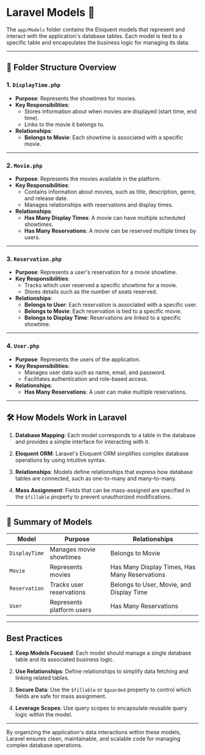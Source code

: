 # Laravel Models 📂

The `app/Models` folder contains the Eloquent models that represent and interact with the application's database tables. Each model is tied to a specific table and encapsulates the business logic for managing its data.

---

## 📂 Folder Structure Overview

### 1. **`DisplayTime.php`**

-   **Purpose**: Represents the showtimes for movies.
-   **Key Responsibilities**:
    -   Stores information about when movies are displayed (start time, end time).
    -   Links to the movie it belongs to.
-   **Relationships**:
    -   **Belongs to Movie**: Each showtime is associated with a specific movie.

---

### 2. **`Movie.php`**

-   **Purpose**: Represents the movies available in the platform.
-   **Key Responsibilities**:
    -   Contains information about movies, such as title, description, genre, and release date.
    -   Manages relationships with reservations and display times.
-   **Relationships**:
    -   **Has Many Display Times**: A movie can have multiple scheduled showtimes.
    -   **Has Many Reservations**: A movie can be reserved multiple times by users.

---

### 3. **`Reservation.php`**

-   **Purpose**: Represents a user's reservation for a movie showtime.
-   **Key Responsibilities**:
    -   Tracks which user reserved a specific showtime for a movie.
    -   Stores details such as the number of seats reserved.
-   **Relationships**:
    -   **Belongs to User**: Each reservation is associated with a specific user.
    -   **Belongs to Movie**: Each reservation is tied to a specific movie.
    -   **Belongs to Display Time**: Reservations are linked to a specific showtime.

---

### 4. **`User.php`**

-   **Purpose**: Represents the users of the application.
-   **Key Responsibilities**:
    -   Manages user data such as name, email, and password.
    -   Facilitates authentication and role-based access.
-   **Relationships**:
    -   **Has Many Reservations**: A user can make multiple reservations.

---

## 🛠️ How Models Work in Laravel

1. **Database Mapping**:
   Each model corresponds to a table in the database and provides a simple interface for interacting with it.

2. **Eloquent ORM**:
   Laravel's Eloquent ORM simplifies complex database operations by using intuitive syntax.

3. **Relationships**:
   Models define relationships that express how database tables are connected, such as one-to-many and many-to-many.

4. **Mass Assignment**:
   Fields that can be mass-assigned are specified in the `$fillable` property to prevent unauthorized modifications.

---

## 🌟 Summary of Models

| **Model**     | **Purpose**               | **Relationships**                             |
| ------------- | ------------------------- | --------------------------------------------- |
| `DisplayTime` | Manages movie showtimes   | Belongs to Movie                              |
| `Movie`       | Represents movies         | Has Many Display Times, Has Many Reservations |
| `Reservation` | Tracks user reservations  | Belongs to User, Movie, and Display Time      |
| `User`        | Represents platform users | Has Many Reservations                         |

---

## Best Practices

1. **Keep Models Focused**:
   Each model should manage a single database table and its associated business logic.

2. **Use Relationships**:
   Define relationships to simplify data fetching and linking related tables.

3. **Secure Data**:
   Use the `$fillable` or `$guarded` property to control which fields are safe for mass assignment.

4. **Leverage Scopes**:
   Use query scopes to encapsulate reusable query logic within the model.

---

By organizing the application's data interactions within these models, Laravel ensures clean, maintainable, and scalable code for managing complex database operations.
